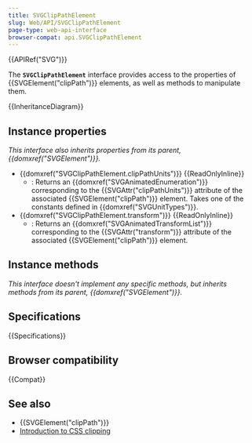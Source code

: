 ```yaml
---
title: SVGClipPathElement
slug: Web/API/SVGClipPathElement
page-type: web-api-interface
browser-compat: api.SVGClipPathElement
---
```


{{APIRef("SVG")}}

The **`SVGClipPathElement`** interface provides access to the properties of {{SVGElement("clipPath")}} elements, as well as methods to manipulate them.

{{InheritanceDiagram}}

## Instance properties

_This interface also inherits properties from its parent, {{domxref("SVGElement")}}._

- {{domxref("SVGClipPathElement.clipPathUnits")}} {{ReadOnlyInline}}
  - : Returns an {{domxref("SVGAnimatedEnumeration")}} corresponding to the {{SVGAttr("clipPathUnits")}} attribute of the associated {{SVGElement("clipPath")}} element. Takes one of the constants defined in {{domxref("SVGUnitTypes")}}.
- {{domxref("SVGClipPathElement.transform")}} {{ReadOnlyInline}}
  - : Returns an {{domxref("SVGAnimatedTransformList")}} corresponding to the {{SVGAttr("transform")}} attribute of the associated {{SVGElement("clipPath")}} element.

## Instance methods

_This interface doesn't implement any specific methods, but inherits methods from its parent, {{domxref("SVGElement")}}._

## Specifications

{{Specifications}}

## Browser compatibility

{{Compat}}

## See also

- {{SVGElement("clipPath")}}
- [Introduction to CSS clipping](/en-US/docs/Web/CSS/CSS_masking/CSS_clipping)
